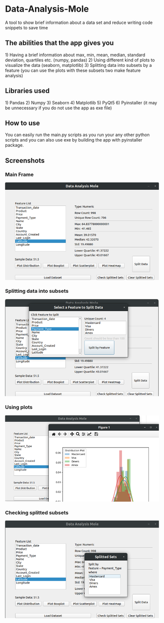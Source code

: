 # Data-Analysis-Mole
A tool to show brief information about a data set and reduce writing code snippets to save time

<h2>The abilities that the app gives you</h2>
  1) Having a brief information about max, min, mean, median, standard deviation, quartiles etc. (numpy, pandas)
  2) Using different kind of plots to visualize the data (seaborn, matplotlib)
  3) Splitting data into subsets by a feature (you can use the plots with these subsets two make feature analysis)
 
<h2>Libraries used</h2>
  1) Pandas
  2) Numpy
  3) Seaborn
  4) Matplotlib
  5) PyQt5
  6) Pyinstaller (it may be unnecessary if you do not use the app as exe file)

<h2>How to use</h2>
You can easily run the main.py scripts as you run your any other python scripts and you can also use exe by building the app with pyinstaller package.

<h2>Screenshots</h2>
<h3>Main Frame</h3>

![Image description](SS/1.png)

<h3>Splitting data into subsets</h3>

![Image description](SS/2.png)

<h3>Using plots</h3>

![Image description](SS/3.png)

<h3>Checking splitted subsets</h3>

![Image description](SS/4.png)
